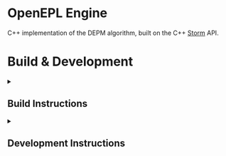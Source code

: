 # OpenEPL Engine
C++ implementation of the DEPM algorithm, built on the C++ [Storm](https://www.stormchecker.org) API.

# Build & Development

<details>
<summary markdown="span"><h2>Build Instructions</h2></summary>

Execute the following command from the project root directory `openepl-engine`:

## Debug
```shell
docker build -t openepl-engine:Debug -f Dockerfile --build-arg CMAKE_BUILD_TYPE="Debug" .
```

## Release
```shell
docker build -t openeplengine:Release -f Dockerfile --build-arg CMAKE_BUILD_TYPE="Release" .
```

### Optional Build Arguments with defaults:
```dockerfile
ARG MAKEFLAGS=-j$(nproc)
ARG CMAKE_BUILD_TYPE="Debug" | "Release"
ARG BUILD_DIR="/build"
ARG SRC_DIR="/source"
```
</details>

<details>
<summary markdown="span"><h2>Development Instructions</h2></summary>

## Clion Docker Toolchain
Developing in Clion using the Docker Toolchain provides a consistent experience. The debugging environment is an 
ephemeral Docker container.

## Prerequisites
* Docker
* CLion

## Instructions

1. ### Build Docker image
   From the `$PROJECT_ROOT_DIR`, run the following commands in a shell:

    ```shell
    # Set the environment variables
    PROJECT_ROOT_DIR=$(pwd)
    DEV_IMAGE_TAG=openepl-engine-debugger
    DEV_IMAGE_DOCKERFILE=$PROJECT_ROOT_DIR/Dockerfile-dev
    
    # Build the development image
    docker build --build-arg UID=$(id -u) -t $DEV_IMAGE_TAG $DEV_IMAGE_DOCKERFILE
    ```
2. ### [Create Docker Toolchain](https://www.jetbrains.com/help/clion/clion-toolchains-in-docker.html#create-docker-toolchain)
    1. Go to `Settings / Preferences | Build, Execution, Deployment | Toolchains`.
    2. Click `Add toolchain` and select `Docker`.
    3. Click the `screw nut icon` next to the `Docker` field to select a Docker image.
        1. You can also configure a `Docker server` in `Settings / Preferences | Build, Execution, Deployment | Docker` and then select it in the toolchain settings.
    4. Select the Docker Image `openepl-engine-debugger` and wait until the tool detection finishes.
    5. Set the `C Compiler` to `gcc`
    6. Set the `C++ Compiler` to `g++`
    8. Then save the settings.

3. ### [Build, Run, Debug with a Docker Toolchain](https://www.jetbrains.com/help/clion/clion-toolchains-in-docker.html#build-run-debug-docker)
    1. After configuring a Docker toolchain, you can select it in `CMake profiles` or in `Makefile` settings. Alternatively, move the toolchain to the top of the list to make it default.
---
** <span>Note: The project folder will mounted to the Docker container and building, running, and debugging will be
performed in it. CLion will start the container and shut it down after the command is executed. The project folder
will be mounted into the `/tmp/openepl-engine` directory in the container. </span>**
--- 

## Troubleshooting
* ### [Improve Docker Toolchain performance on Windows](https://www.jetbrains.com/help/clion/clion-toolchains-in-docker.html#windows-performance)
    * To get better performance on Windows, we recommend using Docker with the WSL 2 backend.
        1. Set up `Docker Desktop` with the [WSL 2 backend](https://docs.docker.com/desktop/windows/wsl/).
        2. In the Docker desktop application, navigate to `Settings | Resources | WSL Integration` and enable integration
           with your WSL distribution (for example, ubuntu-20.04).
        3. Place the project sources into the WSL filesystem (for example, \\wsl$\ubuntu-20.04\tmp\llvm), then open it in CLion and configure a Docker toolchain.
</details>

